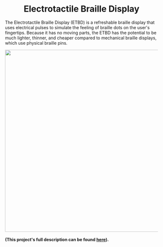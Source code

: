<h1 align="center">Electrotactile Braille Display</h1>

The Electrotactile Braille Display (ETBD) is a refreshable braille display that uses electrical pulses to simulate the feeling of braille dots on the user's fingertips. 
Because it has no moving parts, the ETBD has the potential to be much lighter, thinner, and cheaper compared to mechanical braille displays, which use physical braille pins.

<div align="center">
  <img src="https://user-images.githubusercontent.com/69165598/127417532-eb0e6ea6-da88-450e-bb05-25d5a5102f7c.jpg" width="600px">
</div>
<br>
<b>(This project's full description can be found <a href="https://sites.google.com/berkeley.edu/jeffrey-tan/projects/electrotactile-braille-display">here</a>).</b>
